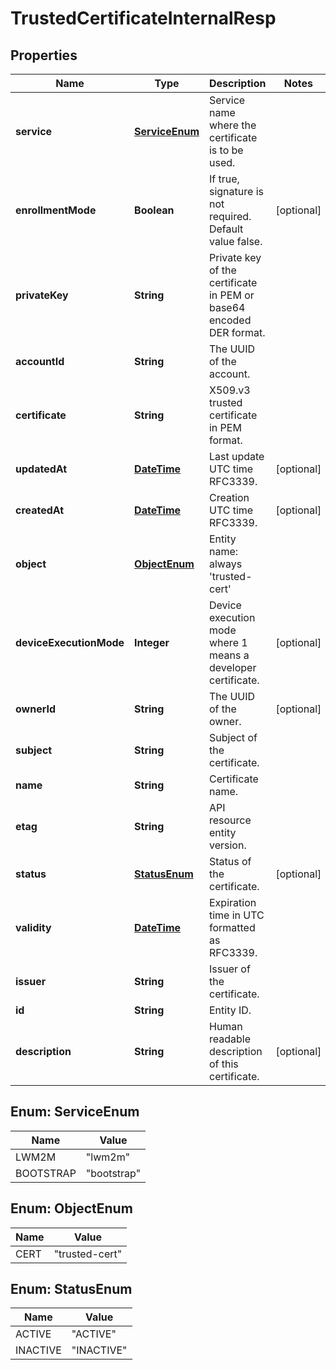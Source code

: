 
# TrustedCertificateInternalResp

## Properties
Name | Type | Description | Notes
------------ | ------------- | ------------- | -------------
**service** | [**ServiceEnum**](#ServiceEnum) | Service name where the certificate is to be used. | 
**enrollmentMode** | **Boolean** | If true, signature is not required. Default value false. |  [optional]
**privateKey** | **String** | Private key of the certificate in PEM or base64 encoded DER format. | 
**accountId** | **String** | The UUID of the account. | 
**certificate** | **String** | X509.v3 trusted certificate in PEM format. | 
**updatedAt** | [**DateTime**](DateTime.md) | Last update UTC time RFC3339. |  [optional]
**createdAt** | [**DateTime**](DateTime.md) | Creation UTC time RFC3339. |  [optional]
**object** | [**ObjectEnum**](#ObjectEnum) | Entity name: always &#39;trusted-cert&#39; | 
**deviceExecutionMode** | **Integer** | Device execution mode where 1 means a developer certificate. |  [optional]
**ownerId** | **String** | The UUID of the owner. |  [optional]
**subject** | **String** | Subject of the certificate. | 
**name** | **String** | Certificate name. | 
**etag** | **String** | API resource entity version. | 
**status** | [**StatusEnum**](#StatusEnum) | Status of the certificate. |  [optional]
**validity** | [**DateTime**](DateTime.md) | Expiration time in UTC formatted as RFC3339. | 
**issuer** | **String** | Issuer of the certificate. | 
**id** | **String** | Entity ID. | 
**description** | **String** | Human readable description of this certificate. |  [optional]


<a name="ServiceEnum"></a>
## Enum: ServiceEnum
Name | Value
---- | -----
LWM2M | &quot;lwm2m&quot;
BOOTSTRAP | &quot;bootstrap&quot;


<a name="ObjectEnum"></a>
## Enum: ObjectEnum
Name | Value
---- | -----
CERT | &quot;trusted-cert&quot;


<a name="StatusEnum"></a>
## Enum: StatusEnum
Name | Value
---- | -----
ACTIVE | &quot;ACTIVE&quot;
INACTIVE | &quot;INACTIVE&quot;



